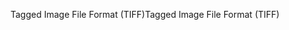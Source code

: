 <span data-ttu-id="671be-101">Tagged Image File Format (TIFF)</span><span class="sxs-lookup"><span data-stu-id="671be-101">Tagged Image File Format (TIFF)</span></span>